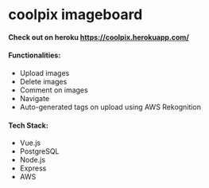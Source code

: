 # coolpix imageboard

#### Check out on heroku https://coolpix.herokuapp.com/

#### Functionalities:

* Upload images
* Delete images
* Comment on images
* Navigate
* Auto-generated tags on upload using AWS Rekognition

#### Tech Stack:

* Vue.js
* PostgreSQL
* Node.js
* Express
* AWS

